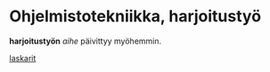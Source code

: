 # Ohjelmistotekniikka, harjoitustyö

**harjoitustyön** *aihe* päivittyy myöhemmin.

[laskarit](https://github.com/temejin/ot-harjoitustyo/tree/master/laskarit)
